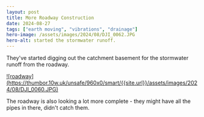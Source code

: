 ```yaml
---
layout: post
title: More Roadway Construction
date: 2024-08-27
tags: ["earth moving", "vibrations", "drainage"]
hero-image: /assets/images/2024/08/DJI_0062.JPG
hero-alt: started the stormwater runoff.
---
```

They've started digging out the catchment basement for the stormwater runoff from the roadway.

<a href="{{site.url}}/assets/images/2024/08/DJI_0060.JPG">
![roadway](https://thumbor.10w.uk/unsafe/960x0/smart/{{site.url}}/assets/images/2024/08/DJI_0060.JPG)
</a>

The roadway is also looking a lot more complete - they might have all the pipes in there, didn't catch them.